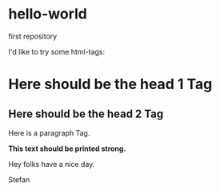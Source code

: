 # hello-world
first repository

I'd like to try some html-tags:
<h1>Here should be the head 1 Tag</h1>
<h2>Here should be the head 2 Tag</h2>
<p>Here is a paragraph Tag.</p>
<p><strong>This text should be printed strong.</strong></p>

Hey folks have a nice day.

Stefan
